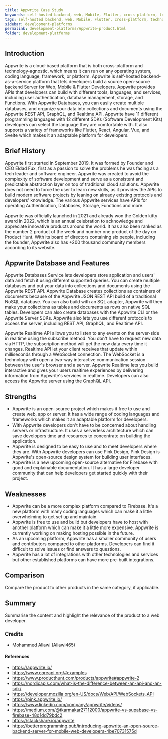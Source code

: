 ```yaml
---
title: Appwrite Case Study
keywords: self-hosted backend, web, Mobile, Flutter, cross-platform, technology-agnostic
tags: self-hosted backend, web, Mobile, Flutter, cross-platform, technology-agnostic
sidebar: development-platforms
permalink: development-platforms/Appwrite-product.html
folder: development-platforms
---
```


## Introduction

Appwrite is a cloud-based platform that is both cross-platform and technology-agnostic, which means it can run on any operating system, coding language, framework, or platform. Appwrite is self-hosted backend-as-a-service platform that lets developers build a source open-source backend Server for Web, Mobile & Flutter Developers. Appwrite provides APIs that developers can build with different tools, languages, and services, including user authentication, database management, storage, and Functions. With Appwrite Databases, you can easily create multiple databases, and organize your data into collections and documents using the Appwrite REST API, GraphQL, and Realtime API. Appwrite have 11 different programming languages with 12 different SDKs (Software Development Kits) developers can select the language they are comfortable with. It also supports a variety of frameworks like Flutter, React, Angular, Vue, and Svelte which makes it an adaptable platform for developers.


## Brief History

Appwrite first started in September 2019. It was formed by Founder and CEO Eldad Fux, first as a passion to solve the problems he was facing as a tech leader and software engineer. Appwrite was created to avoid the complexity of software development and serve as a consistent and predictable abstraction layer on top of traditional cloud solutions. Appwrite does not need to force the user to learn new skills, as it provides the APIs to build modern software projects by leaning on already existing protocols and developers' knowledge. The various Appwrite services have APIs for operating Authentication, Databases, Storage, Functions and more.

Appwrite was officially launched in 2021 and already won the Golden kitty award in 2022, which is an annual celebration to acknowledge and appreciate innovative products around the world. It has also been ranked as the number 2 product of the week and number one product of the day on Product Hunt. With its board of directors containing six people, including the founder, Appwrite also has +200 thousand community members according to its website. 


## Appwrite Database and Features

Appwrite Databases Service lets developers store application and users' data and fetch it using different supported queries. You can create multiple databases and put your data into collections and documents using the Appwrite REST API. Appwrite Database creates collections as containers of documents because of the Appwrite JSON REST API build of a traditional NoSQL database. You can also build with an SQL adapter, Appwrite will then make your collections as tables and documents as rows on native SQL tables. Developers can also create databases with the Appwrite CLI or the Appwrite Server SDKs. Appwrite also lets you use different protocols to access the server, including REST API, GraphQL, and Realtime API.

Appwrite Realtime API allows you to listen to any events on the server-side in realtime using the subscribe method. You don't have to request new data via HTTP, the subscription method will get the new data every time it changes. Realtime API let your client receives that update within milliseconds through a WebSocket connection. The WebSocket is a technology with open a two-way interactive communication session between the user's browser and a server. Appwrite Realtime lets you build interactive and gives your users realtime experiences by delivering information from Appwrite's services in realtime. Developers can also access the Appwrite server using the GraphQL API. 





## Strengths

- Appwrite is an open-source project which makes it free to use and create web, app or server. It has a wide range of coding languages and frameworks which makes it an adaptable platform for developers.
- With Appwrite developers don't have to be concerned about handling servers or infrastructure. It uses a serverless architecture which can save developers time and resources to concentrate on building the application.
- Appwrite is designed to be easy to use and to meet developers where they are. With Appwrite developers can use Pink Design, Pink Design is Appwrite's open-source design system for building user interfaces. 
- Appwrite is a new upcoming open-source alternative for Firebase with good and explainable documentation. It has a large developer community that can help developers get started quickly with their project. 

## Weaknesses

- Appwrite can be a more complex platform compared to Firebase. It's a new platform with many coding languages which can make it a little overwhelming to get set up and maintain. 
- Appwrite is free to use and build but developers have to host with another platform which can make it a little more expensive. Appwrite is currently working on making hosting possible in the future. 
- As an upcoming platform, Appwrite has a smaller community of users and contributors compared to other platforms. Developers can find it difficult to solve issues or find answers to questions. 
- Appwrite has a lot of integrations with other technologies and services but other established platforms can have more pre-built integrations. 
 
## Comparison

Compare the product to other products in the same category, if applicable.

## Summary

Summarise the content and highlight the relevance of the product to a web developer.

### Credits

- Mohammed Allawi (Allawi465)

#### References

- https://appwrite.io/
- https://www.coreapi.org/#examples
- https://www.producthunt.com/products/appwrite#appwrite-2
- https://nordicapis.com/what-is-the-difference-between-an-api-and-an-sdk/
- https://developer.mozilla.org/en-US/docs/Web/API/WebSockets_API
- https://pink.appwrite.io/
- https://www.linkedin.com/company/appwrite/videos/
- https://medium.com/@tkarmakar27112000/appwrite-vs-supabase-vs-firebase-48d1dd79bdc2
- https://stackshare.io/appwrite
- https://betterprogramming.pub/introducing-appwrite-an-open-source-backend-server-for-mobile-web-developers-4be70731575d


